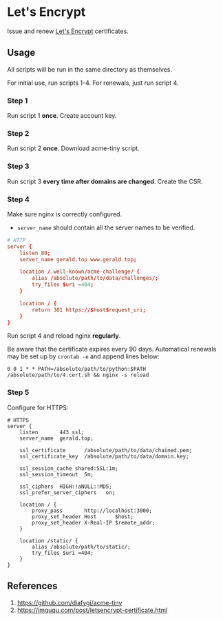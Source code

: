 Let's Encrypt
===

Issue and renew [Let's Encrypt](https://letsencrypt.org/) certificates.

Usage
---
All scripts will be run in the same directory as themselves.

For initial use, run scripts 1-4. For renewals, just run script 4.

### Step 1

Run script 1 **once**. Create account key.

### Step 2

Run script 2 **once**. Download acme-tiny script.

### Step 3

Run script 3 **every time after domains are changed**. Create the CSR.

### Step 4

Make sure nginx is correctly configured.

* `server_name` should contain all the server names to be verified.

``` conf
# HTTP
server {
    listen 80;
    server_name gerald.top www.gerald.top;

    location /.well-known/acme-challenge/ {
        alias /absolute/path/to/data/challenges/;
        try_files $uri =404;
    }

    location / {
        return 301 https://$host$request_uri;
    }
}
```

Run script 4 and reload nginx **regularly**.

Be aware that the certificate expires every 90 days. Automatical renewals
may be set up by `crontab -e` and append lines below:

```
0 0 1 * * PATH=/absolute/path/to/python:$PATH /absolute/path/to/4.cert.sh && nginx -s reload
```

### Step 5

Configure for HTTPS:

```
# HTTPS
server {
    listen       443 ssl;
    server_name  gerald.top;

    ssl_certificate      /absolute/path/to/data/chained.pem;
    ssl_certificate_key  /absolute/path/to/data/domain.key;

    ssl_session_cache shared:SSL:1m;
    ssl_session_timeout  5m;

    ssl_ciphers  HIGH:!aNULL:!MD5;
    ssl_prefer_server_ciphers   on;

    location / {
        proxy_pass       http://localhost:3000;
        proxy_set_header Host      $host;
        proxy_set_header X-Real-IP $remote_addr;
    }

    location /static/ {
        alias /absolute/path/to/static/;
        try_files $uri =404;
    }
}
```

References
---
1. https://github.com/diafygi/acme-tiny
1. https://imququ.com/post/letsencrypt-certificate.html
